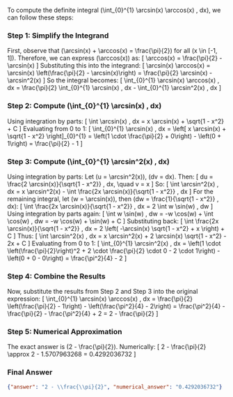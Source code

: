 To compute the definite integral \(\int_{0}^{1} \arcsin(x) \arccos(x) \, dx\), we can follow these steps:

### Step 1: Simplify the Integrand
First, observe that \(\arcsin(x) + \arccos(x) = \frac{\pi}{2}\) for all \(x \in [-1, 1]\). Therefore, we can express \(\arccos(x)\) as:
\[
\arccos(x) = \frac{\pi}{2} - \arcsin(x)
\]
Substituting this into the integrand:
\[
\arcsin(x) \arccos(x) = \arcsin(x) \left(\frac{\pi}{2} - \arcsin(x)\right) = \frac{\pi}{2} \arcsin(x) - \arcsin^2(x)
\]
So the integral becomes:
\[
\int_{0}^{1} \arcsin(x) \arccos(x) \, dx = \frac{\pi}{2} \int_{0}^{1} \arcsin(x) \, dx - \int_{0}^{1} \arcsin^2(x) \, dx
\]

### Step 2: Compute \(\int_{0}^{1} \arcsin(x) \, dx\)
Using integration by parts:
\[
\int \arcsin(x) \, dx = x \arcsin(x) + \sqrt{1 - x^2} + C
\]
Evaluating from 0 to 1:
\[
\int_{0}^{1} \arcsin(x) \, dx = \left[ x \arcsin(x) + \sqrt{1 - x^2} \right]_{0}^{1} = \left(1 \cdot \frac{\pi}{2} + 0\right) - \left(0 + 1\right) = \frac{\pi}{2} - 1
\]

### Step 3: Compute \(\int_{0}^{1} \arcsin^2(x) \, dx\)
Using integration by parts:
Let \(u = \arcsin^2(x)\), \(dv = dx\). Then:
\[
du = \frac{2 \arcsin(x)}{\sqrt{1 - x^2}} \, dx, \quad v = x
\]
So:
\[
\int \arcsin^2(x) \, dx = x \arcsin^2(x) - \int \frac{2x \arcsin(x)}{\sqrt{1 - x^2}} \, dx
\]
For the remaining integral, let \(w = \arcsin(x)\), then \(dw = \frac{1}{\sqrt{1 - x^2}} \, dx\):
\[
\int \frac{2x \arcsin(x)}{\sqrt{1 - x^2}} \, dx = 2 \int w \sin(w) \, dw
\]
Using integration by parts again:
\[
\int w \sin(w) \, dw = -w \cos(w) + \int \cos(w) \, dw = -w \cos(w) + \sin(w) + C
\]
Substituting back:
\[
\int \frac{2x \arcsin(x)}{\sqrt{1 - x^2}} \, dx = 2 \left( -\arcsin(x) \sqrt{1 - x^2} + x \right) + C
\]
Thus:
\[
\int \arcsin^2(x) \, dx = x \arcsin^2(x) + 2 \arcsin(x) \sqrt{1 - x^2} - 2x + C
\]
Evaluating from 0 to 1:
\[
\int_{0}^{1} \arcsin^2(x) \, dx = \left(1 \cdot \left(\frac{\pi}{2}\right)^2 + 2 \cdot \frac{\pi}{2} \cdot 0 - 2 \cdot 1\right) - \left(0 + 0 - 0\right) = \frac{\pi^2}{4} - 2
\]

### Step 4: Combine the Results
Now, substitute the results from Step 2 and Step 3 into the original expression:
\[
\int_{0}^{1} \arcsin(x) \arccos(x) \, dx = \frac{\pi}{2} \left(\frac{\pi}{2} - 1\right) - \left(\frac{\pi^2}{4} - 2\right) = \frac{\pi^2}{4} - \frac{\pi}{2} - \frac{\pi^2}{4} + 2 = 2 - \frac{\pi}{2}
\]

### Step 5: Numerical Approximation
The exact answer is \(2 - \frac{\pi}{2}\). Numerically:
\[
2 - \frac{\pi}{2} \approx 2 - 1.5707963268 = 0.4292036732
\]

### Final Answer
```json
{"answer": "2 - \\frac{\\pi}{2}", "numerical_answer": "0.4292036732"}
```
